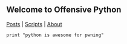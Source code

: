 ## Welcome to Offensive Python
[Posts](posts/test.md) | [Scripts](scripts/test.md) | [About](about.md)

~~~~{.python}
print "python is awesome for pwning"
~~~~
